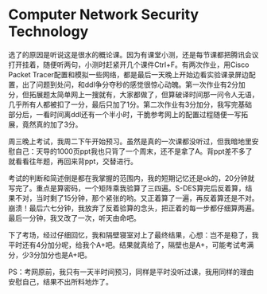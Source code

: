 # Computer Network Security Technology

选了的原因是听说这是很水的概论课。因为有课堂小测，还是每节课都把腾讯会议打开挂着，随便听两句，小测时赶紧开几个课件Ctrl+F。有两次作业，用Cisco Packet Tracer配置和模拟一些网络，都是最后一天晚上开始边看实验课录屏边配置，出了问题到处问，和ddl争分夺秒的感觉很惊心动魄。第一次作业有2分加分，但拓展题太简单网上一搜就有，大家都做了，但算破译时间那一问令人无语，几乎所有人都被扣了一分，最后只加了1分。第二次作业有3分加分，我写完基础部分后，一看时间离ddl还有一个半小时，干脆参考网上的配置过程随便一写拓展，竟然真的加了3分。

周三晚上考试，我周二下午开始预习。虽然是真的一次课都没听过，但我暗地里安慰自己：天导的1000页ppt我也只背了一个周末，还不是拿了A。背ppt差不多了就看看往年题，再回来背ppt，交替进行。

考试的判断和简述倒是都在我掌握的范围内，我的短期记忆还是ok的，20分钟就写完了。重点是算密码，一个矩阵乘我验算了三四遍。S-DES算完后反着算，结果不对，当时剩了15分钟，那个紧张的哟。又正着算了一遍，再反着算还是不对。崩溃！最后六七分钟，我放弃了反着验算的念头，把正着的每一步都仔细算两遍。最后一分钟，我又改了一次，听天由命吧。

下了考场，经过仔细回忆，我和隔壁寝室对上了最终结果，心想：岂不是稳了，我平时还有4分加分呢，给我个A+吧。结果就真给了，隔壁也是A+，可能考试考满分，少3分加分也是A+吧。

PS：考网原前，我只有一天半时间预习，同样是平时没听过课，我用同样的理由安慰自己，结果不出所料地炸了。
